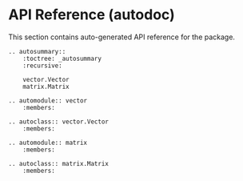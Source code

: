 # API Reference (autodoc)
This section contains auto-generated API reference for the package.

```{eval-rst}
.. autosummary::
    :toctree: _autosummary
    :recursive:

    vector.Vector
    matrix.Matrix
```

```{eval-rst} 
.. automodule:: vector
    :members:
```

```{eval-rst} 
.. autoclass:: vector.Vector
    :members:
```

```{eval-rst} 
.. automodule:: matrix
    :members:
```

```{eval-rst} 
.. autoclass:: matrix.Matrix
    :members:
```
